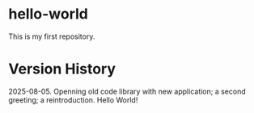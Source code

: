 # hello-world
This is my first repository.

# Version History
2025-08-05. Openning old code library with new application; a second greeting; a reintroduction. Hello World!
